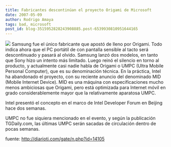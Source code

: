 ```yaml
---
title: Fabricantes descontinúan el proyecto Origami de Microsoft
date: 2007-05-09
author: Rodrigo Amaya
tags: bad, microsoft
post_id: blog-3515952828243908885.post-6539930810951644165
---
```


[![](http://bp3.blogger.com/_ayvorITawE4/RkUlFUK332I/AAAAAAAAAWY/BaoO3xygYlc/s400/14105b_origami.gif)](http://bp3.blogger.com/_ayvorITawE4/RkUlFUK332I/AAAAAAAAAWY/BaoO3xygYlc/s1600-h/14105b_origami.gif) Samsung fue el único fabricante que apostó de lleno por Origami. Todo
indica ahora que el PC portátil de con pantalla sensible al tacto será descontinuado y pasará al olvido. Samsung lanzó dos modelos, en tanto que Sony hizo un intento más limitado. Luego reinó el silencio en torno al producto, y actualmente casi nadie habla de Origami o UMPC (Ultra Mobile Personal Computer), que es su denominación técnica. En la práctica, Intel ha abandonado el proyecto, con su reciente anuncio del denominado MID (Mobile Internet Device). MID es una máquina con especificaciones mucho menos ambiciosas que Origami, pero está optimizada para Internet móvil en grado considerablemente mayor que la relativamente aparatosa UMPC.

Intel presentó el concepto en el marco de Intel Developer Forum en Beijing hace dos semanas.

UMPC no fue siquiera mencionado en el evento, y según la publicación TGDaily.com, las últimas UMPC serán sacadas de circulación dentro de pocas semanas.

fuente: http://diarioti.com/gate/n.php?id=14105